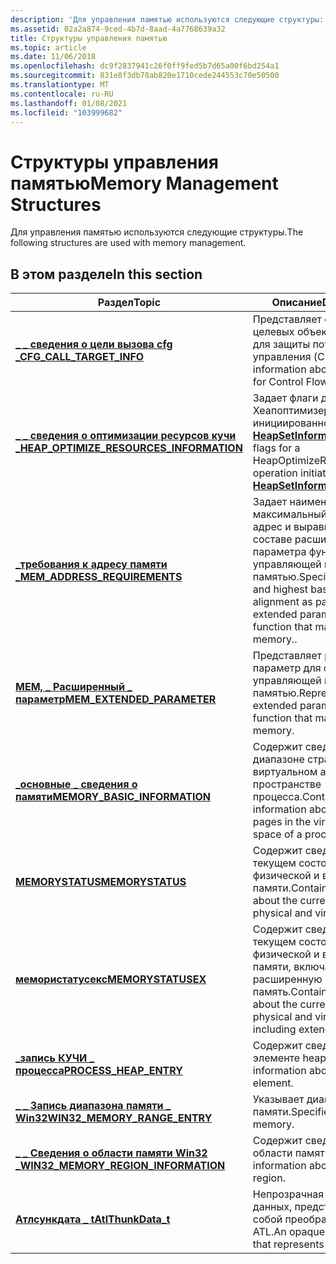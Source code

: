 ```yaml
---
description: 'Для управления памятью используются следующие структуры:'
ms.assetid: 02a2a874-9ced-4b7d-8aad-4a7768639a32
title: Структуры управления памятью
ms.topic: article
ms.date: 11/06/2018
ms.openlocfilehash: dc9f2837941c26f0ff9fed5b7d65a00f6bd254a1
ms.sourcegitcommit: 831e8f3db78ab820e1710cede244553c70e50500
ms.translationtype: MT
ms.contentlocale: ru-RU
ms.lasthandoff: 01/08/2021
ms.locfileid: "103999682"
---
```

# <a name="memory-management-structures"></a><span data-ttu-id="08b50-103">Структуры управления памятью</span><span class="sxs-lookup"><span data-stu-id="08b50-103">Memory Management Structures</span></span>

<span data-ttu-id="08b50-104">Для управления памятью используются следующие структуры.</span><span class="sxs-lookup"><span data-stu-id="08b50-104">The following structures are used with memory management.</span></span>

## <a name="in-this-section"></a><span data-ttu-id="08b50-105">В этом разделе</span><span class="sxs-lookup"><span data-stu-id="08b50-105">In this section</span></span>

| <span data-ttu-id="08b50-106">Раздел</span><span class="sxs-lookup"><span data-stu-id="08b50-106">Topic</span></span> | <span data-ttu-id="08b50-107">Описание</span><span class="sxs-lookup"><span data-stu-id="08b50-107">Description</span></span> |
|-|-|
| [<span data-ttu-id="08b50-108">**\_ \_ сведения о цели вызова cfg \_**</span><span class="sxs-lookup"><span data-stu-id="08b50-108">**CFG\_CALL\_TARGET\_INFO**</span></span>](-cfg-call-target-info.md) | <span data-ttu-id="08b50-109">Представляет сведения о целевых объектах вызова для защиты потока управления (CFG).</span><span class="sxs-lookup"><span data-stu-id="08b50-109">Represents information about call targets for Control Flow Guard (CFG).</span></span> |
| [<span data-ttu-id="08b50-110">**\_ \_ сведения о оптимизации ресурсов кучи \_**</span><span class="sxs-lookup"><span data-stu-id="08b50-110">**HEAP\_OPTIMIZE\_RESOURCES\_INFORMATION**</span></span>](/windows/desktop/api/winnt/ns-winnt-heap_optimize_resources_information) | <span data-ttu-id="08b50-111">Задает флаги для операции Хеапоптимизересаурцес, инициированной с помощью [**HeapSetInformation**](/windows/desktop/api/HeapApi/nf-heapapi-heapsetinformation).</span><span class="sxs-lookup"><span data-stu-id="08b50-111">Specifies flags for a HeapOptimizeResources operation initiated with [**HeapSetInformation**](/windows/desktop/api/HeapApi/nf-heapapi-heapsetinformation).</span></span> |
| [<span data-ttu-id="08b50-112">**\_требования к адресу памяти \_**</span><span class="sxs-lookup"><span data-stu-id="08b50-112">**MEM\_ADDRESS\_REQUIREMENTS**</span></span>](/windows/desktop/api/winnt/ns-winnt-mem_address_requirements) | <span data-ttu-id="08b50-113">Задает наименьший и максимальный базовый адрес и выравнивание в составе расширенного параметра функции, управляющей виртуальной памятью.</span><span class="sxs-lookup"><span data-stu-id="08b50-113">Specifies a lowest and highest base address and alignment as part of an extended parameter to a function that manages virtual memory..</span></span> |
| [<span data-ttu-id="08b50-114">**MEM, \_ Расширенный \_ параметр**</span><span class="sxs-lookup"><span data-stu-id="08b50-114">**MEM\_EXTENDED\_PARAMETER**</span></span>](/windows/desktop/api/winnt/ns-winnt-mem_extended_parameter) | <span data-ttu-id="08b50-115">Представляет расширенный параметр для функции, управляющей виртуальной памятью.</span><span class="sxs-lookup"><span data-stu-id="08b50-115">Represents an extended parameter for a function that manages virtual memory.</span></span> |
| [<span data-ttu-id="08b50-116">**\_основные \_ сведения о памяти**</span><span class="sxs-lookup"><span data-stu-id="08b50-116">**MEMORY\_BASIC\_INFORMATION**</span></span>](/windows/desktop/api/winnt/ns-winnt-memory_basic_information) | <span data-ttu-id="08b50-117">Содержит сведения о диапазоне страниц в виртуальном адресном пространстве процесса.</span><span class="sxs-lookup"><span data-stu-id="08b50-117">Contains information about a range of pages in the virtual address space of a process.</span></span> |
| [<span data-ttu-id="08b50-118">**MEMORYSTATUS**</span><span class="sxs-lookup"><span data-stu-id="08b50-118">**MEMORYSTATUS**</span></span>](/windows/desktop/api/WinBase/ns-winbase-memorystatus) | <span data-ttu-id="08b50-119">Содержит сведения о текущем состоянии физической и виртуальной памяти.</span><span class="sxs-lookup"><span data-stu-id="08b50-119">Contains information about the current state of both physical and virtual memory.</span></span> |
| [<span data-ttu-id="08b50-120">**мемористатусекс**</span><span class="sxs-lookup"><span data-stu-id="08b50-120">**MEMORYSTATUSEX**</span></span>](/windows/desktop/api/sysinfoapi/ns-sysinfoapi-memorystatusex) | <span data-ttu-id="08b50-121">Содержит сведения о текущем состоянии физической и виртуальной памяти, включая расширенную память.</span><span class="sxs-lookup"><span data-stu-id="08b50-121">Contains information about the current state of both physical and virtual memory, including extended memory.</span></span> |
| [<span data-ttu-id="08b50-122">**\_запись КУЧИ \_ процесса**</span><span class="sxs-lookup"><span data-stu-id="08b50-122">**PROCESS\_HEAP\_ENTRY**</span></span>](/windows/desktop/api/minwinbase/ns-minwinbase-process_heap_entry) | <span data-ttu-id="08b50-123">Содержит сведения об элементе heap.</span><span class="sxs-lookup"><span data-stu-id="08b50-123">Contains information about a heap element.</span></span> |
| [<span data-ttu-id="08b50-124">**\_ \_ Запись диапазона памяти \_ Win32**</span><span class="sxs-lookup"><span data-stu-id="08b50-124">**WIN32\_MEMORY\_RANGE\_ENTRY**</span></span>](/windows/desktop/api/memoryapi/ns-memoryapi-win32_memory_range_entry) | <span data-ttu-id="08b50-125">Указывает диапазон памяти.</span><span class="sxs-lookup"><span data-stu-id="08b50-125">Specifies a range of memory.</span></span> |
| [<span data-ttu-id="08b50-126">**\_ \_ Сведения о области памяти Win32 \_**</span><span class="sxs-lookup"><span data-stu-id="08b50-126">**WIN32\_MEMORY\_REGION\_INFORMATION**</span></span>](/windows/desktop/api/memoryapi/ns-memoryapi-win32_memory_region_information) | <span data-ttu-id="08b50-127">Содержит сведения о области памяти.</span><span class="sxs-lookup"><span data-stu-id="08b50-127">Contains information about a memory region.</span></span> |
| <span data-ttu-id="08b50-128">[**Атлсункдата \_ t**](/previous-versions/windows/desktop/legacy/mt805050(v=vs.85))</span><span class="sxs-lookup"><span data-stu-id="08b50-128">[**AtlThunkData\_t**](/previous-versions/windows/desktop/legacy/mt805050(v=vs.85))</span></span> | <span data-ttu-id="08b50-129">Непрозрачная структура данных, представляющая собой преобразователь ATL.</span><span class="sxs-lookup"><span data-stu-id="08b50-129">An opaque data structure that represents an ATL thunk.</span></span> |
